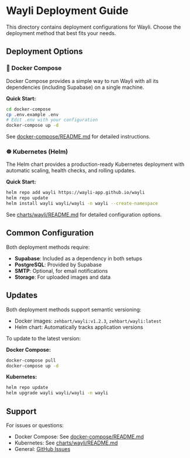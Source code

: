 # Wayli Deployment Guide

This directory contains deployment configurations for Wayli. Choose the deployment method that best fits your needs.

## Deployment Options

### 🐳 Docker Compose

Docker Compose provides a simple way to run Wayli with all its dependencies (including Supabase) on a single machine.

**Quick Start:**
```bash
cd docker-compose
cp .env.example .env
# Edit .env with your configuration
docker-compose up -d
```

See [docker-compose/README.md](docker-compose/README.md) for detailed instructions.

### ☸️ Kubernetes (Helm)

The Helm chart provides a production-ready Kubernetes deployment with automatic scaling, health checks, and rolling updates.

**Quick Start:**
```bash
helm repo add wayli https://wayli-app.github.io/wayli
helm repo update
helm install wayli wayli/wayli -n wayli --create-namespace
```

See [charts/wayli/README.md](../charts/wayli/README.md) for detailed configuration options.

## Common Configuration

Both deployment methods require:
- **Supabase**: Included as a dependency in both setups
- **PostgreSQL**: Provided by Supabase
- **SMTP**: Optional, for email notifications
- **Storage**: For uploaded images and data

## Updates

Both deployment methods support semantic versioning:
- Docker images: `zehbart/wayli:v1.2.3`, `zehbart/wayli:latest`
- Helm chart: Automatically tracks application versions

To update to the latest version:

**Docker Compose:**
```bash
docker-compose pull
docker-compose up -d
```

**Kubernetes:**
```bash
helm repo update
helm upgrade wayli wayli/wayli -n wayli
```

## Support

For issues or questions:
- Docker Compose: See [docker-compose/README.md](docker-compose/README.md)
- Kubernetes: See [charts/wayli/README.md](../charts/wayli/README.md)
- General: [GitHub Issues](https://github.com/wayli-app/wayli/issues)
